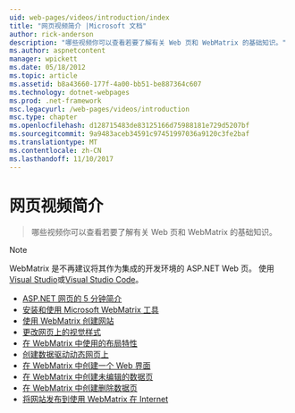 ```yaml
---
uid: web-pages/videos/introduction/index
title: "网页视频简介 |Microsoft 文档"
author: rick-anderson
description: "哪些视频你可以查看若要了解有关 Web 页和 WebMatrix 的基础知识。"
ms.author: aspnetcontent
manager: wpickett
ms.date: 05/18/2012
ms.topic: article
ms.assetid: b8a43660-177f-4a00-bb51-be887364c607
ms.technology: dotnet-webpages
ms.prod: .net-framework
msc.legacyurl: /web-pages/videos/introduction
msc.type: chapter
ms.openlocfilehash: d128715483de83125166d75988181e729d5207bf
ms.sourcegitcommit: 9a9483aceb34591c97451997036a9120c3fe2baf
ms.translationtype: MT
ms.contentlocale: zh-CN
ms.lasthandoff: 11/10/2017
---
```

<a name="introduction-to-web-pages-videos"></a>网页视频简介
====================
> 哪些视频你可以查看若要了解有关 Web 页和 WebMatrix 的基础知识。

> [!NOTE] 
> WebMatrix 是不再建议将其作为集成的开发环境的 ASP.NET Web 页。 使用[Visual Studio](xref:aspnet/web-pages/overview/getting-started/program-asp-net-web-pages-in-visual-studio)或[Visual Studio Code](https://code.visualstudio.com/)。


- [ASP.NET 网页的 5 分钟简介](5-minute-introduction-to-aspnet-web-pages.md)
- [安装和使用 Microsoft WebMatrix 工具](install-and-use-the-microsoft-webmatrix-tool.md)
- [使用 WebMatrix 创建网站](create-a-website-using-webmatrix.md)
- [更改网页上的视觉样式](change-the-visual-style-of-a-web-page.md)
- [在 WebMatrix 中使用的布局特性](use-the-layout-features-in-webmatrix.md)
- [创建数据驱动动态网页上](create-a-data-driven-dynamic-web-page.md)
- [在 WebMatrix 中创建一个 Web 界面](create-a-web-interface-in-webmatrix.md)
- [在 WebMatrix 中创建未编辑的数据页](create-an-edit-data-page-in-webmatrix.md)
- [在 WebMatrix 中创建删除数据页](create-a-delete-data-page-in-webmatrix.md)
- [将网站发布到使用 WebMatrix 在 Internet](publish-a-website-to-the-internet-using-webmatrix.md)
